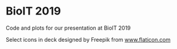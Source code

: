 # BioIT 2019 

Code and plots for our presentation at BioIT 2019

Select icons in deck designed by Freepik from www.flaticon.com
